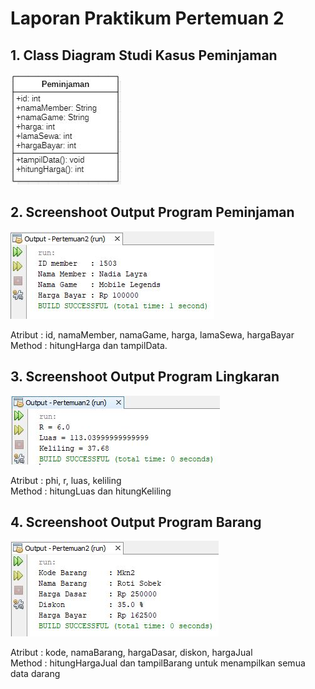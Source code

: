 # Laporan Praktikum Pertemuan 2

## 1. Class Diagram Studi Kasus Peminjaman 

<img src="gambar1.jpg">

## 2. Screenshoot Output Program Peminjaman

<img src="gambar2.jpg">

Atribut : id, namaMember, namaGame, harga, lamaSewa, hargaBayar
<br>
Method : hitungHarga dan tampilData.

## 3. Screenshoot Output Program Lingkaran

<img src="gambar3.jpg">

Atribut : phi, r, luas, keliling
<br>
Method : hitungLuas dan hitungKeliling

## 4. Screenshoot Output Program Barang

<img src="gambar4.jpg">

Atribut : kode, namaBarang, hargaDasar, diskon, hargaJual
<br>
Method : hitungHargaJual dan tampilBarang untuk menampilkan semua data darang